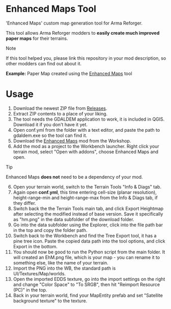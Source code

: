 # Enhanced Maps Tool
'Enhanced Maps' custom map generation tool for Arma Reforger.

This tool allows Arma Reforger modders to **easily create much improved paper maps** for their terrains.

> [!NOTE]
> If this tool helped you, please link this repository in your mod description, so other modders can find out about it.
>
> **Example:** Paper Map created using the [Enhanced Maps](https://github.com/Til-Weimann/EnhancedMaps/) tool

# Usage

1. Download the newest ZIP file from [Releases](https://github.com/Til-Weimann/EnhancedMaps/releases).
2. Extract ZIP contents to a place of your liking.
3. The tool needs the GDALDEM application to work, it is included in QGIS. Download it if you don't have it yet.
4. Open conf.yml from the folder with a text editor, and paste the path to gdaldem.exe so the tool can find it.
5. Download the [Enhanced Maps](https://reforger.armaplatform.com/workshop/644B042109700804-EnhancedMaps) mod from the Workshop.
6. Add the mod as a project to the Workbench launcher. Right click your terrain mod, select "Open with addons", choose Enhanced Maps and open.
> [!TIP]
> Enhanced Maps **does not** need to be a dependency of your mod.
6. Open your terrain world, switch to the Terrain Tools "Info & Diags" tab.
7. Again open **conf.yml**, this time entering cell-size (planar resolution), height-range-min and height-range-max from the Info & Diags tab, if they differ.
8. Switch back the the Terrain Tools main tab, and click Export Heightmap after selecting the modified instead of base version. Save it specifically as "hm.png" in the data subfolder of the download folder.
9. Go into the data subfolder using the Explorer, click into the file path bar in the top and copy the folder path.
10. Switch back to the Workbench and find the Tree Export tool, it has a pine tree icon. Paste the copied data path into the tool options, and click Export in the bottom.
11. You should now be good to run the Python script from the main folder. It will created an EhM.png file, which is your map - you can rename it to something else, like the name of your terrain.
12. Import the PNG into the WB, the standard path is UI/Textures/Map/worlds.
13. Open the imported EDDS texture, go into the import settings on the right and change "Color Space" to "To SRGB", then hit "Reimport Resource (PC)" in the top.
14. Back in your terrain world, find your MapEntity prefab and set "Satellite background texture" to the texture.
